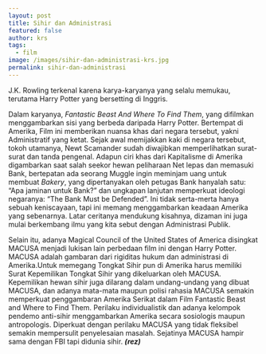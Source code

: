 ```yaml
---
layout: post
title: Sihir dan Administrasi
featured: false
author: krs
tags:
  - film
image: /images/sihir-dan-administrasi-krs.jpg
permalink: sihir-dan-administrasi
---
```

J.K. Rowling terkenal karena karya-karyanya yang selalu memukau, terutama Harry Potter yang bersetting di Inggris.

Dalam karyanya, *Fantastic Beast And Where To Find Them*, yang difilmkan menggambarkan sisi yang berbeda daripada Harry Potter. Bertempat di Amerika, Film ini memberikan nuansa khas dari negara tersebut, yakni Administratif yang ketat. Sejak awal memijakkan kaki di negara tersebut, tokoh utamanya, Newt Scamander sudah diwajibkan memperlihatkan surat-surat dan tanda pengenal. Adapun ciri khas dari Kapitalisme di Amerika digambarkan saat salah seekor hewan peliharaan Net lepas dan memasuki Bank, bertepatan ada seorang Muggle ingin meminjam uang untuk membuat *Bakery*, yang dipertanyakan oleh petugas Bank hanyalah satu: “Apa jaminan untuk Bank?” dan ungkapan lanjutan memperkuat ideologi negaranya: “The Bank Must be Defended”. Ini tidak serta-merta hanya sebuah keniscayaan, tapi ini memang menggambarkan keadaan Amerika yang sebenarnya. Latar ceritanya mendukung kisahnya, dizaman ini juga mulai berkembang ilmu yang kita sebut dengan Administrasi Publik.

Selain itu, adanya Magical Council of the United States of America disingkat MACUSA menjadi lukisan lain perbedaan film ini dengan Harry Potter. MACUSA adalah gambaran dari rigiditas hukum dan administrasi di Amerika.Untuk memegang Tongkat Sihir pun di Amerika harus memiliki Surat Kepemilikan Tongkat Sihir yang dikeluarkan oleh MACUSA. Kepemilikan hewan sihir juga dilarang dalam undang-undang yang dibuat MACUSA, dan adanya mata-mata maupun polisi rahasia MACUSA semakin memperkuat penggambaran Amerika Serikat dalam Film Fantastic Beast and Where to Find Them. Perilaku individualistik dan adanya kelompok pendemo anti-sihir menggambarkan Amerika secara sosiologis maupun antropologis. Diperkuat dengan perilaku MACUSA yang tidak fleksibel semakin mempersulit penyelesaian masalah. Sejatinya MACUSA hampir sama dengan FBI tapi didunia sihir. ***(rez)***
